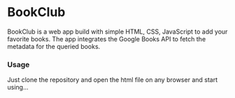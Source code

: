 # BookClub

BookClub is a web app build with simple HTML, CSS, JavaScript to add your favorite books. 
The app integrates the Google Books API to fetch the metadata for the queried books. 

### Usage
Just clone the repository and open the html file on any browser and start using...
